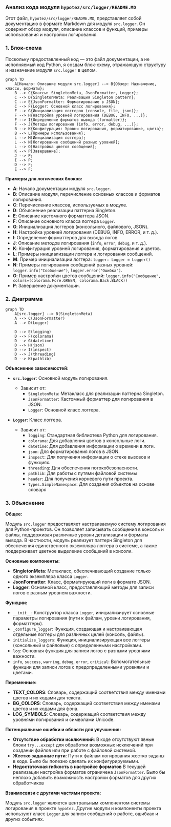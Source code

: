 ### Анализ кода модуля `hypotez/src/logger/README.MD`

Этот файл, `hypotez/src/logger/README.MD`, представляет собой документацию в формате Markdown для модуля `src.logger`. Он содержит обзор модуля, описание классов и функций, примеры использования и настройки логирования.

### 1. Блок-схема

Поскольку предоставленный код — это файл документации, а не исполняемый код Python, я создам блок-схему, отражающую структуру и назначение модуля `src.logger` в целом.

```mermaid
graph TD
    A[Начало: Описание модуля src.logger] --> B{Обзор: Назначение, классы, форматы};
    B --> C{Классы: SingletonMeta, JsonFormatter, Logger};
    C --> D{SingletonMeta: Реализация Singleton pattern};
    C --> E{JsonFormatter: Форматирование в JSON};
    C --> F{Logger: Основной класс логирования};
    F --> G{Инициализация логгеров (console, file, json)};
    F --> H{Настройка уровней логирования (DEBUG, INFO, ...)};
    F --> I{Определение форматов вывода (formatter)};
    F --> J{Методы логирования (info, error, debug, ...)};
    B --> K{Конфигурация: Уровни логирования, форматирование, цвета};
    B --> L{Примеры использования};
    L --> M[Инициализация логгера];
    L --> N[Логирование сообщений разных уровней];
    L --> O[Настройка цветов сообщений];
    K --> P[Завершение];
    J --> P;
    I --> P;
    D --> F;
    E --> F;
```

**Примеры для логических блоков:**

*   **A**: Начало документации модуля `src.logger`.
*   **B**: Описание модуля, перечисление основных классов и форматов логирования.
*   **C**: Перечисление классов, используемых в модуле.
*   **D**: Объяснение реализации паттерна Singleton.
*   **E**: Описание кастомного форматтера JSON.
*   **F**: Описание основного класса логгера `Logger`.
*   **G**: Инициализация логгеров (консольного, файлового, JSON).
*   **H**: Настройка уровней логирования (DEBUG, INFO, ERROR, и т. д.).
*   **I**: Определение форматтеров для вывода логов.
*   **J**: Описание методов логирования (`info`, `error`, `debug`, и т. д.).
*   **K**: Конфигурация уровней логирования, форматирования и цветов.
*   **L**: Примеры инициализации логгера и логирования сообщений.
*   **M**: Пример инициализации логгера: `logger: Logger = Logger()`
*   **N**: Примеры логирования сообщений разных уровней: `logger.info("Сообщение")`, `logger.error("Ошибка")`.
*   **O**: Пример настройки цветов сообщений: `logger.info("Сообщение", colors=(colorama.Fore.GREEN, colorama.Back.BLACK))`
*   **P**: Завершение документации.

### 2. Диаграмма

```mermaid
graph TD
    A[src.logger] --> B(SingletonMeta)
    A --> C(JsonFormatter)
    A --> D(Logger)

    D --> E(logging)
    D --> F(colorama)
    D --> G(datetime)
    D --> H(json)
    D --> I(inspect)
    D --> J(threading)
    D --> K(pathlib)
```

**Объяснение зависимостей:**

*   **`src.logger`**: Основной модуль логирования.

    *   Зависит от:
        *   `SingletonMeta`: Метакласс для реализации паттерна Singleton.
        *   `JsonFormatter`: Кастомный форматтер для логирования в JSON.
        *   `Logger`: Основной класс логгера.
*   **`Logger`**: Класс логгера.

    *   Зависит от:
        *   `logging`: Стандартная библиотека Python для логирования.
        *   `colorama`: Для добавления цветов в консольные логи.
        *   `datetime`: Для добавления информации о времени в логи.
        *   `json`: Для форматирования логов в JSON.
        *   `inspect`: Для получения информации о стеке вызовов и функциях.
        *   `threading`: Для обеспечения потокобезопасности.
        *   `pathlib`:  Для работы с путями файловой системы
        *    `header`: Для получения корневого пути проекта.
        *    `types.SimpleNamespace`: Для создания объектов на основе словаря

### 3. Объяснение

**Общее:**

Модуль `src.logger` предоставляет настраиваемую систему логирования для Python-проектов. Он позволяет записывать сообщения в консоль и файлы, поддерживая различные уровни детализации и форматы вывода. В частности, модуль реализует паттерн Singleton для обеспечения единственного экземпляра логгера в системе, а также поддерживает цветное выделение сообщений в консоли.

**Основные компоненты:**

*   **SingletonMeta**: Метакласс, обеспечивающий создание только одного экземпляра класса `Logger`.
*   **JsonFormatter**: Класс, форматирующий логи в формате JSON.
*   **Logger**: Основной класс, предоставляющий методы для записи логов с разным уровнем важности.

**Функции:**

*   `__init__`: Конструктор класса `Logger`, инициализирует основные параметры логирования (пути к файлам, уровни логирования, форматтеры).
*   `_configure_logger`: Функция, создающая и настраивающая отдельные логгеры для различных целей (консоль, файлы).
*   `initialize_loggers`: Функция, инициализирующая все логгеры (консольный и файловые) с определенными настройками.
*   `log`: Основная функция для записи логов с разными уровнями важности.
*   `info`, `success`, `warning`, `debug`, `error`, `critical`: Вспомогательные функции для записи логов с предопределенными уровнями и цветами.

**Переменные:**

*   **TEXT\_COLORS**: Словарь, содержащий соответствия между именами цветов и их кодами для текста.
*   **BG\_COLORS**: Словарь, содержащий соответствия между именами цветов и их кодами для фона.
*   **LOG\_SYMBOLS**: Словарь, содержащий соответствия между уровнями логирования и символами Unicode.

**Потенциальные ошибки и области для улучшения:**

*   **Отсутствие обработки исключений**:  В коде отсутствуют явные блоки `try...except` для обработки возможных исключений при создании файлов или при работе с файловой системой.
*   **Жестко заданные пути**: Пути к файлам логирования жестко заданы в коде. Было бы полезно сделать их конфигурируемыми.
* **Недостаточная гибкость в настройке форматов** В текущей реализации настройка форматов ограничена `JsonFormatter`. Было бы неплохо добавить возможность настройки форматов для других обработчиков

**Взаимосвязи с другими частями проекта:**

Модуль `src.logger` является центральным компонентом системы логирования в проекте `hypotez`. Другие модули и компоненты проекта используют класс `Logger` для записи сообщений о работе, ошибках и других событиях.